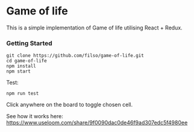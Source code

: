 # Game of life

This is a simple implementation of Game of life utilising React + Redux.

### Getting Started

```
git clone https://github.com/filso/game-of-life.git
cd game-of-life
npm install
npm start
```

Test:
```
npm run test
```

Click anywhere on the board to toggle chosen cell.

See how it works here:
https://www.useloom.com/share/9f0090dac0de46f9ad307edc5f4980ee
